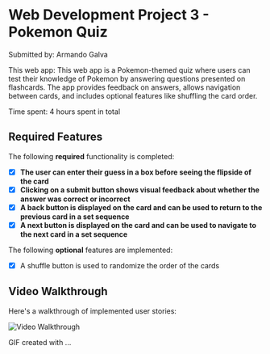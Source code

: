 # Web Development Project 3 - Pokemon Quiz

Submitted by: Armando Galva

This web app: This web app is a Pokemon-themed quiz where users can test their knowledge of Pokemon by answering questions presented on flashcards. The app provides feedback on answers, allows navigation between cards, and includes optional features like shuffling the card order.

Time spent: 4 hours spent in total

## Required Features

The following **required** functionality is completed:

- [X] **The user can enter their guess in a box before seeing the flipside of the card**
- [X] **Clicking on a submit button shows visual feedback about whether the answer was correct or incorrect**
- [X] **A back button is displayed on the card and can be used to return to the previous card in a set sequence**
- [X] **A next button is displayed on the card and can be used to navigate to the next card in a set sequence**

The following **optional** features are implemented:

- [X] A shuffle button is used to randomize the order of the cards


## Video Walkthrough

Here's a walkthrough of implemented user stories:

<img src='https://imgur.com/a/9kFTxitf' title='Video Walkthrough' width='' alt='Video Walkthrough' />

<!-- Replace this with whatever GIF tool you used! -->
GIF created with ...  
<!-- Recommended tools:
Imgur

## Notes

Describe any challenges encountered while building the app.
Editing the Pokemon Photos took quite a bit longer than expected. I wanted to include a card flipping animation for the cards but ran out of time. 

## License

    Copyright [2025] [Armando Galvan]

    Licensed under the Apache License, Version 2.0 (the "License");
    you may not use this file except in compliance with the License.
    You may obtain a copy of the License at

        http://www.apache.org/licenses/LICENSE-2.0

    Unless required by applicable law or agreed to in writing, software
    distributed under the License is distributed on an "AS IS" BASIS,
    WITHOUT WARRANTIES OR CONDITIONS OF ANY KIND, either express or implied.
    See the License for the specific language governing permissions and
    limitations under the License.
